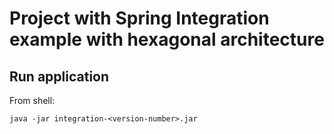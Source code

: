 # Project with Spring Integration example with hexagonal architecture

## Run application

From shell:

```shell
java -jar integration-<version-number>.jar
```